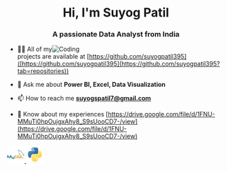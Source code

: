 <h1 align="center">Hi, I'm Suyog Patil</h1>
<h3 align="center">A passionate Data Analyst from India</h3>
<img align="right" alt="Coding" width="400" src="https://camo.githubusercontent.com/4d9f5ecceb711eec6e2018f38a5677dc657c9738d4a65ba3b928c41c0a45b439/68747470733a2f2f6d69726f2e6d656469756d2e636f6d2f6d61782f313336302f302a37513379765349765f7430696f4a2d5a2e676966">

- 👨‍💻 All of my projects are available at [https://github.com/suyogpatil395]([https://github.com/suyogpatil395](https://github.com/suyogpatil395?tab=repositories))

- 💬 Ask me about **Power BI, Excel, Data Visualization**

- 📫 How to reach me **suyogspatil7@gmail.com**

- 📄 Know about my experiences [https://drive.google.com/file/d/1FNU-MMuTi0hpOujgxAhy8_S9sUooCD7-/view](https://drive.google.com/file/d/1FNU-MMuTi0hpOujgxAhy8_S9sUooCD7-/view)

<p align="left"> <a href="https://www.mysql.com/" target="_blank" rel="noreferrer"> <img src="https://raw.githubusercontent.com/devicons/devicon/master/icons/mysql/mysql-original-wordmark.svg" alt="mysql" width="40" height="40"/> </a> 
  <a href="https://www.python.org" target="_blank" rel="noreferrer"> <img src="https://raw.githubusercontent.com/devicons/devicon/master/icons/python/python-original.svg" alt="python" width="40" height="40"/> </a> </p>

